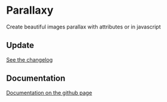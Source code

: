 # Parallaxy

Create beautiful images parallax with attributes or in javascript

## Update

[See the changelog](./CHANGELOG.md)

## Documentation

[Documentation on the github page](https://yoannchb-pro.github.io/Parallaxy/index.html)
